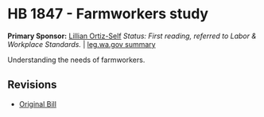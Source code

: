 # HB 1847 - Farmworkers study
**Primary Sponsor:** [Lillian Ortiz-Self](/person/leg/lillian.ortiz-self.md)
*Status: First reading, referred to Labor & Workplace Standards.* | [leg.wa.gov summary](https://app.leg.wa.gov/billsummary?BillNumber=1847&Year=2021)

Understanding the needs of farmworkers.

## Revisions
* [Original Bill](1/)